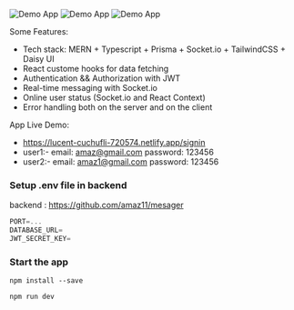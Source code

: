 ![Demo App](https://i.ibb.co/g9PZZwZ/Screenshot-2024-03-05-142009.png)
![Demo App](https://i.ibb.co/yqvW2qf/Screenshot-2024-03-05-142415.png)
![Demo App](https://i.ibb.co/xYKPC71/Screenshot-2024-03-05-142353.png)



Some Features:

-    Tech stack: MERN + Typescript + Prisma + Socket.io + TailwindCSS + Daisy UI
-    React custome hooks for data fetching
-    Authentication && Authorization with JWT
-    Real-time messaging with Socket.io
-    Online user status (Socket.io and React Context)
-    Error handling both on the server and on the client

App Live Demo:
-    https://lucent-cuchufli-720574.netlify.app/signin
-    user1:- email: amaz@gmail.com password: 123456
-    user2:- email: amaz1@gmail.com password: 123456


### Setup .env file in backend

backend : https://github.com/amaz11/mesager
```ts
PORT=...
DATABASE_URL=
JWT_SECRET_KEY=
```


### Start the app
```shell
npm install --save
```

```shell
npm run dev
```